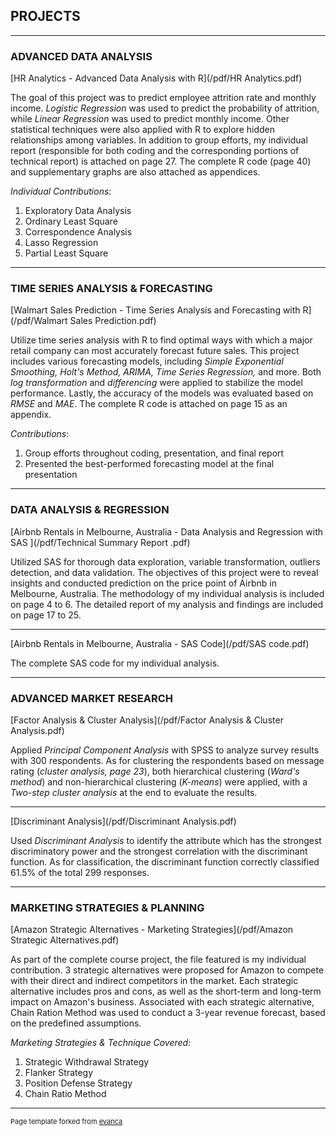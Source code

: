 ## PROJECTS

---

### ADVANCED DATA ANALYSIS

[HR Analytics - Advanced Data Analysis with R](/pdf/HR Analytics.pdf)

The goal of this project was to predict employee attrition rate and monthly income. _Logistic Regression_ was used to predict the probability of attrition, while _Linear Regression_ was used to predict monthly income. Other statistical techniques were also applied with R to explore hidden relationships among variables.
In addition to group efforts, my individual report (responsible for both coding and the corresponding portions of technical report) is attached on page 27. The complete R code (page 40) and supplementary graphs are also attached as appendices.

_Individual Contributions_:
1. Exploratory Data Analysis
2. Ordinary Least Square
3. Correspondence Analysis
4. Lasso Regression
5. Partial Least Square

---

### TIME SERIES ANALYSIS & FORECASTING

[Walmart Sales Prediction - Time Series Analysis and Forecasting with R](/pdf/Walmart Sales Prediction.pdf)

Utilize time series analysis with R to find optimal ways with which a major retail company can most accurately forecast future sales. This project includes various forecasting models, including _Simple Exponential Smoothing, Holt's Method, ARIMA, Time Series Regression,_ and more. Both _log transformation_ and _differencing_ were applied to stabilize the model performance. Lastly, the accuracy of the models was evaluated based on _RMSE_ and _MAE_. The complete R code is attached on page 15 as an appendix.

_Contributions_:
1. Group efforts throughout coding, presentation, and final report 
2. Presented the best-performed forecasting model at the final presentation

---

### DATA ANALYSIS & REGRESSION

[Airbnb Rentals in Melbourne, Australia - Data Analysis and Regression with SAS ](/pdf/Technical Summary Report .pdf)

Utilized SAS for thorough data exploration, variable transformation, outliers detection, and data validation. The objectives of this project were to reveal insights and conducted prediction on the price point of Airbnb in Melbourne, Australia. The methodology of my individual analysis is included on page 4 to 6. The detailed report of my analysis and findings are included on page 17 to 25.

---

[Airbnb Rentals in Melbourne, Australia - SAS Code](/pdf/SAS code.pdf)

The complete SAS code for my individual analysis.

---

### ADVANCED MARKET RESEARCH

[Factor Analysis & Cluster Analysis](/pdf/Factor Analysis & Cluster Analysis.pdf)

Applied _Principal Component Analysis_ with SPSS to analyze survey results with 300 respondents. As for clustering the respondents based on message rating (_cluster analysis, page 23_), both hierarchical clustering (_Ward's method_) and non-hierarchical clustering (_K-means_) were applied, with a _Two-step cluster analysis_ at the end to evaluate the results. 

---

[Discriminant Analysis](/pdf/Discriminant Analysis.pdf)

Used _Discriminant Analysis_ to identify the attribute which has the strongest discriminatory power and the strongest correlation with the discriminant function. As for classification, the discriminant function correctly classified 61.5% of the total 299 responses.

---

### MARKETING STRATEGIES & PLANNING

[Amazon Strategic Alternatives - Marketing Strategies](/pdf/Amazon Strategic Alternatives.pdf)

As part of the complete course project, the file featured is my individual contribution. 3 strategic alternatives were proposed for Amazon to compete with their direct and indirect competitors in the market. Each strategic alternative includes pros and cons, as well as the short-term and long-term impact on Amazon's business. Associated with each strategic alternative, Chain Ration Method was used to conduct a 3-year revenue forecast, based on the predefined assumptions.

_Marketing Strategies & Technique Covered:_
1. Strategic Withdrawal Strategy
2. Flanker Strategy
3. Position Defense Strategy
4. Chain Ratio Method

---
<p style="font-size:11px">Page template forked from <a href="https://github.com/evanca/quick-portfolio">evanca</a></p>
<!-- Remove above link if you don't want to attibute -->
